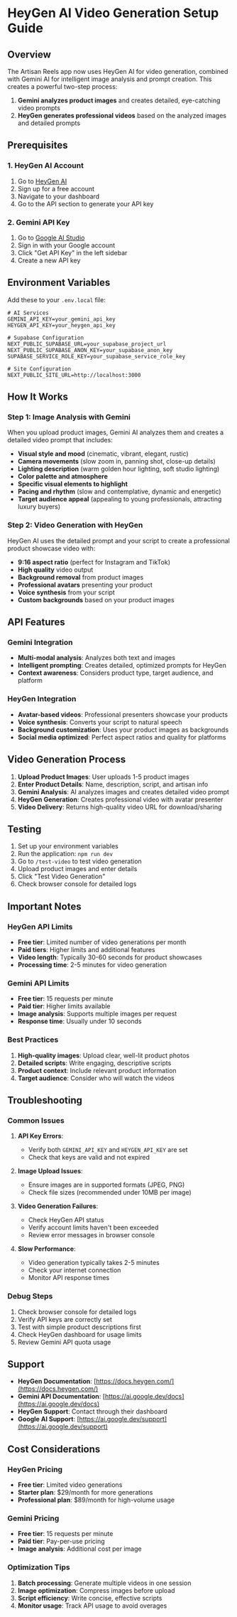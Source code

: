 # HeyGen AI Video Generation Setup Guide

## Overview

The Artisan Reels app now uses HeyGen AI for video generation, combined with Gemini AI for intelligent image analysis and prompt creation. This creates a powerful two-step process:

1. **Gemini analyzes product images** and creates detailed, eye-catching video prompts
2. **HeyGen generates professional videos** based on the analyzed images and detailed prompts

## Prerequisites

### 1. HeyGen AI Account

1. Go to [HeyGen AI](https://heygen.com/)
2. Sign up for a free account
3. Navigate to your dashboard
4. Go to the API section to generate your API key

### 2. Gemini API Key

1. Go to [Google AI Studio](https://aistudio.google.com/)
2. Sign in with your Google account
3. Click "Get API Key" in the left sidebar
4. Create a new API key

## Environment Variables

Add these to your `.env.local` file:

```env
# AI Services
GEMINI_API_KEY=your_gemini_api_key
HEYGEN_API_KEY=your_heygen_api_key

# Supabase Configuration
NEXT_PUBLIC_SUPABASE_URL=your_supabase_project_url
NEXT_PUBLIC_SUPABASE_ANON_KEY=your_supabase_anon_key
SUPABASE_SERVICE_ROLE_KEY=your_supabase_service_role_key

# Site Configuration
NEXT_PUBLIC_SITE_URL=http://localhost:3000
```

## How It Works

### Step 1: Image Analysis with Gemini

When you upload product images, Gemini AI analyzes them and creates a detailed video prompt that includes:

- **Visual style and mood** (cinematic, vibrant, elegant, rustic)
- **Camera movements** (slow zoom in, panning shot, close-up details)
- **Lighting description** (warm golden hour lighting, soft studio lighting)
- **Color palette and atmosphere**
- **Specific visual elements to highlight**
- **Pacing and rhythm** (slow and contemplative, dynamic and energetic)
- **Target audience appeal** (appealing to young professionals, attracting luxury buyers)

### Step 2: Video Generation with HeyGen

HeyGen AI uses the detailed prompt and your script to create a professional product showcase video with:

- **9:16 aspect ratio** (perfect for Instagram and TikTok)
- **High quality** video output
- **Background removal** from product images
- **Professional avatars** presenting your product
- **Voice synthesis** from your script
- **Custom backgrounds** based on your product images

## API Features

### Gemini Integration

- **Multi-modal analysis**: Analyzes both text and images
- **Intelligent prompting**: Creates detailed, optimized prompts for HeyGen
- **Context awareness**: Considers product type, target audience, and platform

### HeyGen Integration

- **Avatar-based videos**: Professional presenters showcase your products
- **Voice synthesis**: Converts your script to natural speech
- **Background customization**: Uses your product images as backgrounds
- **Social media optimized**: Perfect aspect ratios and quality for platforms

## Video Generation Process

1. **Upload Product Images**: User uploads 1-5 product images
2. **Enter Product Details**: Name, description, script, and artisan info
3. **Gemini Analysis**: AI analyzes images and creates detailed video prompt
4. **HeyGen Generation**: Creates professional video with avatar presenter
5. **Video Delivery**: Returns high-quality video URL for download/sharing

## Testing

1. Set up your environment variables
2. Run the application: `npm run dev`
3. Go to `/test-video` to test video generation
4. Upload product images and enter details
5. Click "Test Video Generation"
6. Check browser console for detailed logs

## Important Notes

### HeyGen API Limits

- **Free tier**: Limited number of video generations per month
- **Paid tiers**: Higher limits and additional features
- **Video length**: Typically 30-60 seconds for product showcases
- **Processing time**: 2-5 minutes for video generation

### Gemini API Limits

- **Free tier**: 15 requests per minute
- **Paid tier**: Higher limits available
- **Image analysis**: Supports multiple images per request
- **Response time**: Usually under 10 seconds

### Best Practices

1. **High-quality images**: Upload clear, well-lit product photos
2. **Detailed scripts**: Write engaging, descriptive scripts
3. **Product context**: Include relevant product information
4. **Target audience**: Consider who will watch the videos

## Troubleshooting

### Common Issues

1. **API Key Errors**:

   - Verify both `GEMINI_API_KEY` and `HEYGEN_API_KEY` are set
   - Check that keys are valid and not expired

2. **Image Upload Issues**:

   - Ensure images are in supported formats (JPEG, PNG)
   - Check file sizes (recommended under 10MB per image)

3. **Video Generation Failures**:

   - Check HeyGen API status
   - Verify account limits haven't been exceeded
   - Review error messages in browser console

4. **Slow Performance**:
   - Video generation typically takes 2-5 minutes
   - Check your internet connection
   - Monitor API response times

### Debug Steps

1. Check browser console for detailed logs
2. Verify API keys are correctly set
3. Test with simple product descriptions first
4. Check HeyGen dashboard for usage limits
5. Review Gemini API quota usage

## Support

- **HeyGen Documentation**: [https://docs.heygen.com/](https://docs.heygen.com/)
- **Gemini API Documentation**: [https://ai.google.dev/docs](https://ai.google.dev/docs)
- **HeyGen Support**: Contact through their dashboard
- **Google AI Support**: [https://ai.google.dev/support](https://ai.google.dev/support)

## Cost Considerations

### HeyGen Pricing

- **Free tier**: Limited video generations
- **Starter plan**: $29/month for more generations
- **Professional plan**: $89/month for high-volume usage

### Gemini Pricing

- **Free tier**: 15 requests per minute
- **Paid tier**: Pay-per-use pricing
- **Image analysis**: Additional cost per image

### Optimization Tips

1. **Batch processing**: Generate multiple videos in one session
2. **Image optimization**: Compress images before upload
3. **Script efficiency**: Write concise, effective scripts
4. **Monitor usage**: Track API usage to avoid overages

